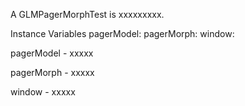 A GLMPagerMorphTest is xxxxxxxxx.Instance Variables	pagerModel:		<Object>	pagerMorph:		<Object>	window:		<Object>pagerModel	- xxxxxpagerMorph	- xxxxxwindow	- xxxxx